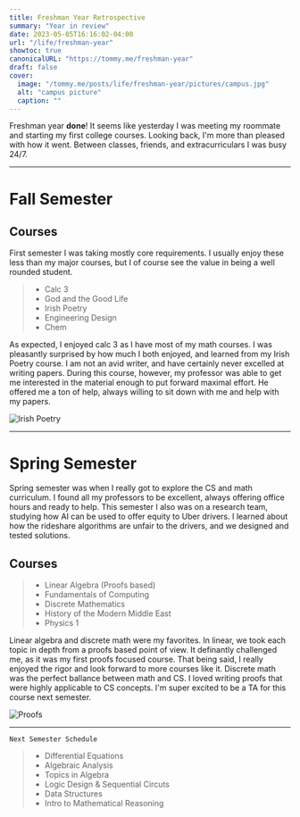 ```yaml
---
title: Freshman Year Retrospective
summary: "Year in review"
date: 2023-05-05T16:16:02-04:00
url: "/life/freshman-year"
showtoc: true
canonicalURL: "https://tommy.me/freshman-year"
draft: false
cover:
  image: "/tommy.me/posts/life/freshman-year/pictures/campus.jpg"
  alt: "campus picture"
  caption: ""
---
```


Freshman year **done**! It seems like yesterday I was meeting my roommate and starting my first college courses.
Looking back, I'm more than pleased with how it went. Between classes, friends, and extracurriculars I was busy
24/7. 

---

# Fall Semester

## Courses

First semester I was taking mostly core requirements. I usually enjoy these less than my major courses, but I of course
see the value in being a well rounded student.

> - Calc 3 
> - God and the Good Life 
> - Irish Poetry 
> - Engineering Design
> - Chem

As expected, I enjoyed calc 3 as I have most of my math courses. I was pleasantly surprised by how much I both enjoyed, and 
learned from my Irish Poetry course. I am not an avid writer, and have certainly never excelled at writing papers. During this
course, however, my professor was able to get me interested in the material enough to put forward maximal effort. He offered
me a ton of help, always willing to sit down with me and help with my papers.

![Irish Poetry](/tommy.me/irishPoetry.jpg)

---

# Spring Semester

Spring semester was when I really got to explore the CS and math curriculum. I found all my professors to be excellent,
always offering office hours and ready to help. This semester I also was on a research team, studying how AI can be used 
to offer equity to Uber drivers. I learned about how the rideshare algorithms are unfair to the drivers, and we designed 
and tested solutions.

## Courses

> - Linear Algebra (Proofs based)
> - Fundamentals of Computing
> - Discrete Mathematics
> - History of the Modern Middle East
> - Physics 1 

Linear algebra and discrete math were my favorites. In linear, we took each topic in depth from a proofs based point of view.
It definantly challenged me, as it was my first proofs focused course. That being said, I really enjoyed the rigor and look 
forward to more courses like it. Discrete math was the perfect ballance between math and CS. I loved writing proofs that 
were highly applicable to CS concepts. I'm super excited to be a TA for this course next semester.

![Proofs](/tommy.me/proofs.jpg)

---

`Next Semester Schedule`

> - Differential Equations
> - Algebraic Analysis
> - Topics in Algebra 
> - Logic Design & Sequential Circuts
> - Data Structures
> - Intro to Mathematical Reasoning
